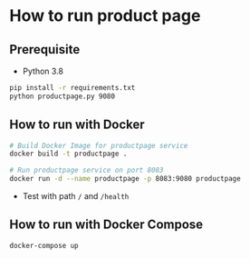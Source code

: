 # How to run product page

## Prerequisite

* Python 3.8

```bash
pip install -r requirements.txt
python productpage.py 9080
```

## How to run with Docker

```bash
# Build Docker Image for productpage service
docker build -t productpage .

# Run productpage service on port 8083
docker run -d --name productpage -p 8083:9080 productpage
```

* Test with path `/` and `/health`

## How to run with Docker Compose

```bash
docker-compose up
```